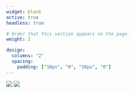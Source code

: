 ```yaml
---
widget: blank
active: true
headless: true

# Order that this section appears on the page.
weight: 2

design:
  columns: "2"
  spacing:
    padding: ["10px", "0", "10px", "0"]
---
```

![](https://web.umons.ac.be/app/themes/umons/assets/img/layout/logo-prelude.svg) ![](http://informatique.umons.ac.be/staff/Tamines.Clement/resources/fs_logo_en.svg)

